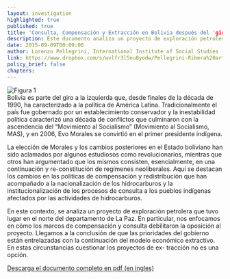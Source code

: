 ```yaml
---
layout: investigation
highlighted: true
published: true
title: 'Consulta, Compensación y Extracción en Bolivia después del 'giro a la izquierda': el caso de exploración de petróleo en el Norte del Departamento de La Paz (Resumen)'
description: Este documento analiza un proyecto de exploración petrolera que tuvo lugar en el norte del departamento de La Paz. En particular, nos enfocamos en cómo los marcos de compensación y consulta debilitaron la oposición al proyecto.
date: 2015-09-09T00:00:00
author: Lorenzo Pellegrini, International Institute of Social Studies (ISS), Erasmus University; Marco Octavio Ribera Arismendi, LIDEMA
link: https://www.dropbox.com/s/wvlfr3l5nu8yodw/Pellegrini-Ribera%20article.pdf?dl=0
policy_brief: false
chapters:
---
```

<div class="pull-right img-content">
  <img alt="Figura 1" class="img-responsive" src="http://i.imgur.com/V8I0piA.png">
</div>
Bolivia es parte del giro a la izquierda que, desde finales de la década de 1990, ha caracterizado a la política de América Latina. Tradicionalmente el país fue gobernado por un establecimiento conservador y la inestabilidad política caracterizó una década de conflictos que culminaron con la ascendencia del “Movimiento al Socialismo” (Movimiento al Socialismo, MAS), y en 2006, Evo Morales se convirtió en el primer presidente indígena.

La elección de Morales y los cambios posteriores en el Estado boliviano han sido aclamados por algunos estudiosos como revolucionarios, mientras que otros han argumentado que los mismos consisten, esencialmente, en una continuación y re-constitución de regímenes neoliberales. Aquí se destacan los cambios en las políticas de compensación y redistribución que han acompañado a la nacionalización de los hidrocarburos y la institucionalización de los procesos de consulta a los pueblos indígenas afectados por las actividades de hidrocarburos.

En este contexto, se analiza un proyecto de exploración petrolera que tuvo lugar en el norte del departamento de La Paz. En particular, nos enfocamos en cómo los marcos de compensación y consulta debilitaron la oposición al proyecto. Llegamos a la conclusión de que las prioridades del gobierno están entrelazadas con la continuación del modelo económico extractivo. En estas circunstancias cuestionar los proyectos de ex- tracción no es una opción.

[Descarga el documento completo en pdf (en ingles)](https://www.dropbox.com/s/wvlfr3l5nu8yodw/Pellegrini-Ribera%20article.pdf?dl=0)